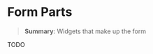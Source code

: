 # Form Parts

<blockquote>
<strong>Summary</strong>: Widgets that make up the form
</blockquote>

TODO
